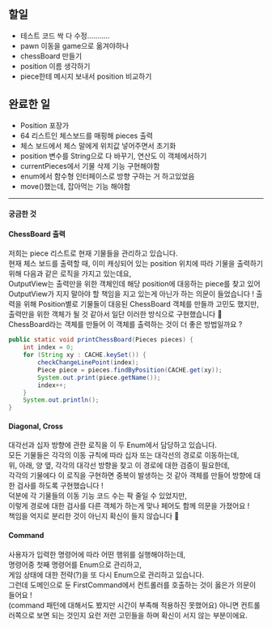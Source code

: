 ## 할일
* 테스트 코드 싹 다 수정...........
* pawn 이동을 game으로 옮겨야하나
* chessBoard 만들기
* position 이름 생각하기
* piece한테 메시지 보내서 position 비교하기

## 완료한 일
* Position 포장가
* 64 리스트인 체스보드를 매핑해 pieces 출력
* 체스 보드에서 체스 말에게 위치값 넣어주면서 초기화
* position 변수를 String으로 다 바꾸기, 연산도 이 객체에서하기
* currentPieces에서 기물 삭제 기능 구현해야함 
* enum에서 함수형 인터페이스로 방향 구하는 거 하고있었음
* move()했는데, 잡아먹는 기능 해야함

---
#### 궁금한 것

#### ChessBoard 출력
저희는 piece 리스트로 현재 기물들을 관리하고 있습니다.  
현재 체스 보드를 출력할 때, 이미 캐싱되어 있는 position 위치에 따라 
기물을 출력하기 위해 다음과 같은 로직을 가지고 있는데요,  
OutputView는 출력만을 위한 객체인데 해당 position에 대응하는 piece를 찾고 있어  
OutputView가 지지 말아야 할 책임을 지고 있는게 아닌가 하는 의문이 들었습니다 ! 
출력을 위해 Position별로 기물들이 대응된 ChessBoard 객체를 만들까 고민도 했지만, 
출력만을 위한 객체가 될 것 같아서 일단 이러한 방식으로 구현했습니다 🥲    
ChessBoard라는 객체를 만들어 이 객체를 출력하는 것이 더 좋은 방법일까요 ?

``` java
public static void printChessBoard(Pieces pieces) {
    int index = 0;
    for (String xy : CACHE.keySet()) {
        checkChangeLinePoint(index);
        Piece piece = pieces.findByPosition(CACHE.get(xy));
        System.out.print(piece.getName());
        index++;
    }
    System.out.println();
}
```

#### Diagonal, Cross
대각선과 십자 방향에 관한 로직을 이 두 Enum에서 담당하고 있습니다.  
모든 기물들은 각각의 이동 규칙에 따라 십자 또는 대각선의 경로로 이동하는데,  
위, 아래, 양 옆, 각각의 대각선 방향을 찾고 이 경로에 대한 검증이 필요한데,  
각각의 기물에다 이 로직을 구현하면 중복이 발생하는 것 같아 객체를 만들어 
방향에 대한 검사를 하도록 구현했습니다 !  
덕분에 각 기물들의 이동 기능 코드 수는 팍 줄일 수 있었지만,  
이렇게 경로에 대한 검사를 다른 객체가 하는게 맞나 페어도 함께 의문을 가졌어요 !    
책임을 억지로 분리한 것이 아닌지 확신이 들지 않습니다 🥲

#### Command
사용자가 입력한 명령어에 따라 어떤 행위를 실행해야하는데,  
명령어중 첫째 명령어를 Enum으로 관리하고,  
게임 상태에 대한 전략(?)을 또 다시 Enum으로 관리하고 있습니다.  
그런데 도메인으로 둔 FirstCommand에서 컨트롤러를 호출하는 것이 옳은가 의문이 들어요 !  
(command 패턴에 대해서도 봤지만 시간이 부족해 적용하진 못했어요) 
아니면 컨트롤러쪽으로 보면 되는 것인지 요런 저런 고민들을 하며 확신이 서지 않는 부분이에요.  

